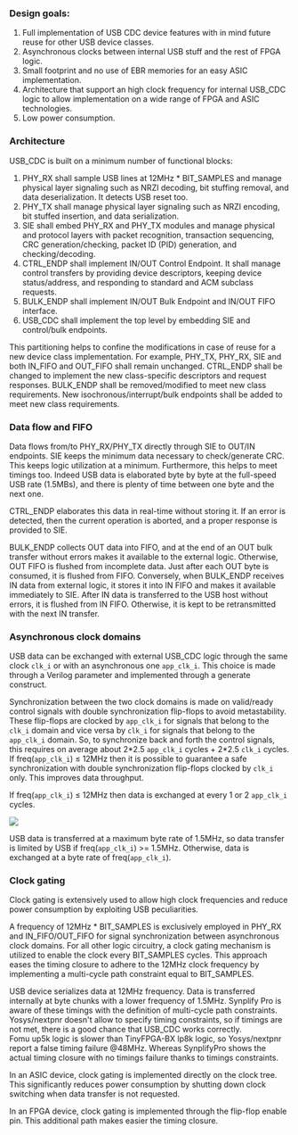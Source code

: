 ### Design goals:
1. Full implementation of USB CDC device features with in mind future reuse for other USB device classes.
2. Asynchronous clocks between internal USB stuff and the rest of FPGA logic.
3. Small footprint and no use of EBR memories for an easy ASIC implementation.
4. Architecture that support an high clock frequency for internal USB\_CDC logic to allow implementation on a wide range of FPGA and ASIC technologies.
5. Low power consumption.

### Architecture
USB\_CDC is built on a minimum number of functional blocks:

1. PHY\_RX shall sample USB lines at 12MHz * BIT\_SAMPLES and manage physical layer signaling such as NRZI decoding, bit stuffing removal, and data deserialization. It detects USB reset too.
2. PHY\_TX shall manage physical layer signaling such as NRZI encoding, bit stuffed insertion, and data serialization.
3. SIE shall embed PHY\_RX and PHY\_TX modules and manage physical and protocol layers with packet recognition, transaction sequencing, CRC generation/checking, packet ID (PID) generation, and checking/decoding.
4. CTRL\_ENDP shall implement IN/OUT Control Endpoint. It shall manage control transfers by providing device descriptors, keeping device status/address, and responding to standard and ACM subclass requests.
5. BULK\_ENDP shall implement IN/OUT Bulk Endpoint and IN/OUT FIFO interface.
6. USB\_CDC shall implement the top level by embedding SIE and control/bulk endpoints.

This partitioning helps to confine the modifications in case of reuse for a new device class implementation. For example, PHY\_TX, PHY\_RX, SIE and both IN\_FIFO and OUT\_FIFO shall remain unchanged. CTRL\_ENDP shall be changed to implement the new class-specific descriptors and request responses. BULK\_ENDP shall be removed/modified to meet new class requirements. New isochronous/interrupt/bulk endpoints shall be added to meet new class requirements.

### Data flow and FIFO
Data flows from/to PHY\_RX/PHY\_TX directly through SIE to OUT/IN endpoints. SIE keeps the minimum data necessary to check/generate CRC. This keeps logic utilization at a minimum. Furthermore, this helps to meet timings too. Indeed USB data is elaborated byte by byte at the full-speed USB rate (1.5MBs), and there is plenty of time between one byte and the next one.

CTRL_ENDP elaborates this data in real-time without storing it. If an error is detected, then the current operation is aborted, and a proper response is provided to SIE.

BULK\_ENDP collects OUT data into FIFO, and at the end of an OUT bulk transfer without errors makes it available to the external logic. Otherwise, OUT FIFO is flushed from incomplete data. Just after each OUT byte is consumed, it is flushed from FIFO. Conversely, when BULK\_ENDP receives IN data from external logic, it stores it into IN FIFO and makes it available immediately to SIE. After IN data is transferred to the USB host without errors, it is flushed from IN FIFO. Otherwise, it is kept to be retransmitted with the next IN transfer.

### Asynchronous clock domains
USB data can be exchanged with external USB\_CDC logic through the same clock `clk_i` or with an asynchronous one `app_clk_i`.
This choice is made through a Verilog parameter and implemented through a generate construct.

Synchronization between the two clock domains is made on valid/ready control signals with double synchronization flip-flops to avoid metastability. These flip-flops are clocked by `app_clk_i` for signals that belong to the `clk_i` domain and vice versa by `clk_i` for signals that belong to the `app_clk_i` domain. So, to synchronize back and forth the control signals, this requires on average about 2\*2.5 `app_clk_i` cycles + 2\*2.5 `clk_i` cycles.
If freq(`app_clk_i`) &le; 12MHz then it is possible to guarantee a safe synchronization with double synchronization flip-flops clocked by `clk_i` only. This improves data throughput.

If freq(`app_clk_i`) &le; 12MHz then data is exchanged at every 1 or 2 `app_clk_i` cycles.

![](../readme_files/sync.png)

USB data is transferred at a maximum byte rate of 1.5MHz, so data transfer is limited by USB if freq(`app_clk_i`) >= 1.5MHz. Otherwise, data is exchanged at a byte rate of freq(`app_clk_i`).

### Clock gating
Clock gating is extensively used to allow high clock frequencies and reduce power consumption by exploiting USB peculiarities.

A frequency of 12MHz * BIT\_SAMPLES is exclusively employed in PHY\_RX and IN\_FIFO/OUT\_FIFO for signal synchronization between asynchronous clock domains. For all other logic circuitry, a clock gating mechanism is utilized to enable the clock every BIT\_SAMPLES cycles. This approach eases the timing closure to adhere to the 12MHz clock frequency by implementing a multi-cycle path constraint equal to BIT\_SAMPLES.

USB device serializes data at 12MHz frequency. Data is transferred internally at byte chunks with a lower frequency of  1.5MHz.
Synplify Pro is aware of these timings with the definition of multi-cycle path constraints. Yosys/nextpnr doesn't allow to specify timing constraints, so if timings are not met, there is a good chance that USB\_CDC works correctly.  
Fomu up5k logic is slower than TinyFPGA-BX lp8k logic, so Yosys/nextpnr report a false timing failure @48MHz. Whereas SynplifyPro shows the actual timing closure with no timings failure thanks to timings constraints.

In an ASIC device, clock gating is implemented directly on the clock tree. This significantly reduces power consumption by shutting down clock switching when data transfer is not requested.

In an FPGA device, clock gating is implemented through the flip-flop enable pin. This additional path makes easier the timing closure.

